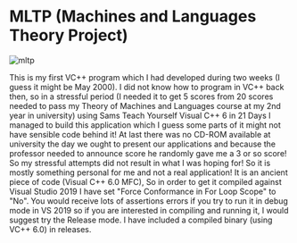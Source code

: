 # MLTP (Machines and Languages Theory Project)

![mltp](https://user-images.githubusercontent.com/582212/90743128-e031c380-e2e4-11ea-8325-9aaa709a080e.gif)


This is my first VC++ program which I had developed during two weeks (I guess it might be May 2000). I did not know how to program in VC++ back then, so in a stressful period (I needed it to get 5 scores from 20 scores needed to pass my Theory of Machines and Languages course at my 2nd year in university) using Sams Teach Yourself Visual C++ 6 in 21 Days I managed to build this application which I guess some parts of it might not have sensible code behind it! At last there was no CD-ROM available at university the day we ought to present our applications and because the professor needed to announce score he randomly gave me a 3 or so score! So my stressful attempts did not result in what I was hoping for!
So it is mostly something personal for me and not a real application!
It is an ancient piece of code (Visual C++ 6.0 MFC), So in order to get it compiled against Visual Studio 2019 I have set "Force Conformance in For Loop Scope" to "No". You would receive lots of assertions errors if you try to run it in debug mode in VS 2019 so if you are interested in compiling and running it, I would suggest try the Release mode. I have included a compiled binary (using VC++ 6.0) in releases.
